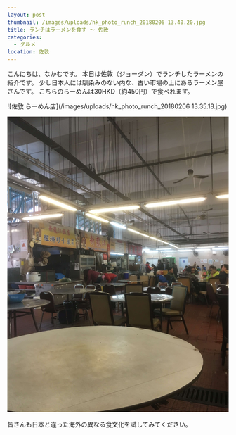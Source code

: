 ```yaml
---
layout: post
thumbnail: /images/uploads/hk_photo_runch_20180206 13.40.20.jpg
title: ランチはラーメンを食す 〜 佐敦
categories:
  - グルメ
location: 佐敦
---
```

こんにちは、なかむです。 本日は佐敦（ジョーダン）でランチしたラーメンの紹介です。
少し日本人には馴染みのない内な、古い市場の上にあるラーメン屋さんです。
こちらのらーめんは30HKD（約450円）で食べれます。


![佐敦 らーめん店](/images/uploads/hk_photo_runch_20180206 13.35.18.jpg)

![佐敦 らーめん屋](/images/uploads/hk_photo_runch_2018020613.35.15.jpg)

皆さんも日本と違った海外の異なる食文化を試してみてください。
